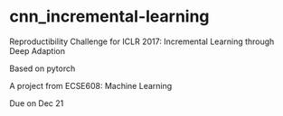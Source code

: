 # cnn_incremental-learning
Reproductibility Challenge for ICLR 2017: Incremental Learning through Deep Adaption

Based on pytorch

A project from ECSE608: Machine Learning

Due on Dec 21
